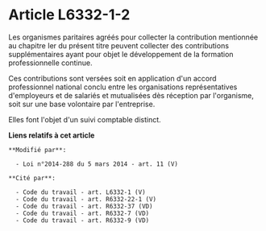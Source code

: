 # Article L6332-1-2

Les organismes paritaires agréés pour collecter la contribution mentionnée au chapitre Ier du présent titre peuvent collecter
des contributions supplémentaires ayant pour objet le développement de la formation professionnelle continue.

Ces contributions sont versées soit en application d'un accord professionnel national conclu entre les organisations
représentatives d'employeurs et de salariés et mutualisées dès réception par l'organisme, soit sur une base volontaire par
l'entreprise.

Elles font l'objet d'un suivi comptable distinct.

**Liens relatifs à cet article**

	**Modifié par**:

	  - Loi n°2014-288 du 5 mars 2014 - art. 11 (V)

	**Cité par**:

	  - Code du travail - art. L6332-1 (V)
	  - Code du travail - art. R6332-22-1 (V)
	  - Code du travail - art. R6332-37 (VD)
	  - Code du travail - art. R6332-7 (VD)
	  - Code du travail - art. R6332-9 (VD)
